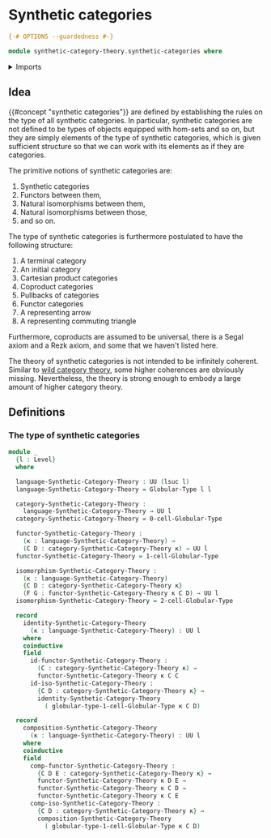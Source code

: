 # Synthetic categories

```agda
{-# OPTIONS --guardedness #-}

module synthetic-category-theory.synthetic-categories where
```

<details><summary>Imports</summary>

```agda
open import foundation.dependent-pair-types
open import foundation.universe-levels

open import structured-types.globular-types
```

</details>

## Idea

{{#concept "synthetic categories"}} are defined by establishing the rules on the type of all synthetic categories. In particular, synthetic categories are not defined to be types of objects equipped with hom-sets and so on, but they are simply elements of the type of synthetic categories, which is given sufficient structure so that we can work with its elements as if they are categories.

The primitive notions of synthetic categories are:
1. Synthetic categories
2. Functors between them,
3. Natural isomorphisms between them,
4. Natural isomorphisms between those,
5. and so on.

The type of synthetic categories is furthermore postulated to have the following structure:
1. A terminal category
2. An initial category
3. Cartesian product categories
4. Coproduct categories
5. Pullbacks of categories
6. Functor categories
7. A representing arrow
8. A representing commuting triangle

Furthermore, coproducts are assumed to be universal, there is a Segal axiom and a Rezk axiom, and some that we haven't listed here.

The theory of synthetic categories is not intended to be infinitely coherent. Similar to [wild category theory](wild-category-theory.md), some higher coherences are obviously missing. Nevertheless, the theory is strong enough to embody a large amount of higher category theory.

## Definitions

### The type of synthetic categories

```agda
module _
  {l : Level}
  where

  language-Synthetic-Category-Theory : UU (lsuc l)
  language-Synthetic-Category-Theory = Globular-Type l l

  category-Synthetic-Category-Theory :
    language-Synthetic-Category-Theory → UU l
  category-Synthetic-Category-Theory = 0-cell-Globular-Type

  functor-Synthetic-Category-Theory :
    (κ : language-Synthetic-Category-Theory) →
    (C D : category-Synthetic-Category-Theory κ) → UU l
  functor-Synthetic-Category-Theory = 1-cell-Globular-Type

  isomorphism-Synthetic-Category-Theory :
    (κ : language-Synthetic-Category-Theory)
    {C D : category-Synthetic-Category-Theory κ}
    (F G : functor-Synthetic-Category-Theory κ C D) → UU l
  isomorphism-Synthetic-Category-Theory = 2-cell-Globular-Type

  record
    identity-Synthetic-Category-Theory
      (κ : language-Synthetic-Category-Theory) : UU l
    where
    coinductive
    field
      id-functor-Synthetic-Category-Theory :
        (C : category-Synthetic-Category-Theory κ) →
        functor-Synthetic-Category-Theory κ C C
      id-iso-Synthetic-Category-Theory :
        {C D : category-Synthetic-Category-Theory κ} →
        identity-Synthetic-Category-Theory
          ( globular-type-1-cell-Globular-Type κ C D)

  record
    composition-Synthetic-Category-Theory
      (κ : language-Synthetic-Category-Theory) : UU l
    where
    coinductive
    field
      comp-functor-Synthetic-Category-Theory :
        {C D E : category-Synthetic-Category-Theory κ} →
        functor-Synthetic-Category-Theory κ D E →
        functor-Synthetic-Category-Theory κ C D →
        functor-Synthetic-Category-Theory κ C E
      comp-iso-Synthetic-Category-Theory :
        {C D : category-Synthetic-Category-Theory κ} →
        composition-Synthetic-Category-Theory
          ( globular-type-1-cell-Globular-Type κ C D)
```
